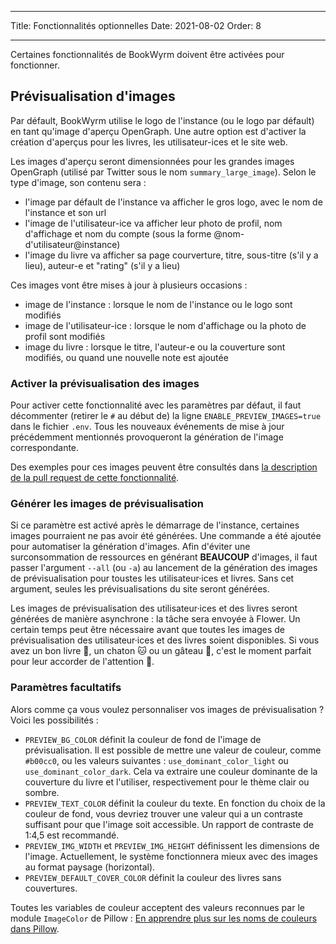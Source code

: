 - - -
Title: Fonctionnalités optionnelles Date: 2021-08-02 Order: 8
- - -

Certaines fonctionnalités de BookWyrm doivent être activées pour fonctionner.

## Prévisualisation d'images

Par défault, BookWyrm utilise le logo de l'instance (ou le logo par défault) en tant qu'image d'aperçu OpenGraph. Une autre option est d'activer la création d'aperçus pour les livres, les utilisateur-ices et le site web.

Les images d'aperçu seront dimensionnées pour les grandes images OpenGraph (utilisé par Twitter sous le nom `summary_large_image`). Selon le type d'image, son contenu sera :

- l'image par défault de l'instance va afficher le gros logo, avec le nom de l'instance et son url
- l'image de l'utilisateur-ice va afficher leur photo de profil, nom d'affichage et nom du compte (sous la forme @nom-d'utilisateur@instance)
- l'image du livre va afficher sa page courverture, titre, sous-titre (s'il y a lieu), auteur-e et "rating" (s'il y a lieu)

Ces images vont être mises à jour à plusieurs occasions :

- image de l'instance : lorsque le nom de l'instance ou le logo sont modifiés
- image de l'utilisateur-ice : lorsque le nom d'affichage ou la photo de profil sont modifiés
- image du livre : lorsque le titre, l'auteur-e ou la couverture sont modifiés, ou quand une nouvelle note est ajoutée

### Activer la prévisualisation des images

Pour activer cette fonctionnalité avec les paramètres par défaut, il faut décommenter (retirer le `#` au début de) la ligne `ENABLE_PREVIEW_IMAGES=true` dans le fichier `.env`. Tous les nouveaux événements de mise à jour précédemment mentionnés provoqueront la génération de l'image correspondante.

Des exemples pour ces images peuvent être consultés dans [la description de la pull request de cette fonctionnalité](https://github.com/bookwyrm-social/bookwyrm/pull/1142#pullrequest-651683886-permalink).

### Générer les images de prévisualisation

Si ce paramètre est activé après le démarrage de l'instance, certaines images pourraient ne pas avoir été générées. Une commande a été ajoutée pour automatiser la génération d'images. Afin d'éviter une surconsommation de ressources en générant **BEAUCOUP** d'images, il faut passer l'argument `--all` (ou `-a`) au lancement de la génération des images de prévisualisation pour toustes les utilisateur·ices et livres. Sans cet argument, seules les prévisualisations du site seront générées.

Les images de prévisualisation des utilisateur·ices et des livres seront générées de manière asynchrone : la tâche sera envoyée à Flower. Un certain temps peut être nécessaire avant que toutes les images de prévisualisation des utilisateur·ices et des livres soient disponibles. Si vous avez un bon livre 📖, un chaton 🐱 ou un gâteau 🍰, c'est le moment parfait pour leur accorder de l'attention 💖.

### Paramètres facultatifs

Alors comme ça vous voulez personnaliser vos images de prévisualisation ? Voici les possibilités :

- `PREVIEW_BG_COLOR` définit la couleur de fond de l'image de prévisualisation. Il est possible de mettre une valeur de couleur, comme `#b00cc0`, ou les valeurs suivantes : `use_dominant_color_light` ou `use_dominant_color_dark`. Cela va extraire une couleur dominante de la couverture du livre et l'utiliser, respectivement pour le thème clair ou sombre.
- `PREVIEW_TEXT_COLOR` définit la couleur du texte. En fonction du choix de la couleur de fond, vous devriez trouver une valeur qui a un contraste suffisant pour que l'image soit accessible. Un rapport de contraste de 1:4,5 est recommandé.
- `PREVIEW_IMG_WIDTH` et `PREVIEW_IMG_HEIGHT` définissent les dimensions de l'image. Actuellement, le système fonctionnera mieux avec des images au format paysage (horizontal).
- `PREVIEW_DEFAULT_COVER_COLOR` définit la couleur des livres sans couvertures.

Toutes les variables de couleur acceptent des valeurs reconnues par le module `ImageColor` de Pillow : [En apprendre plus sur les noms de couleurs dans Pillow](https://pillow.readthedocs.io/en/stable/reference/ImageColor.html#color-names).
